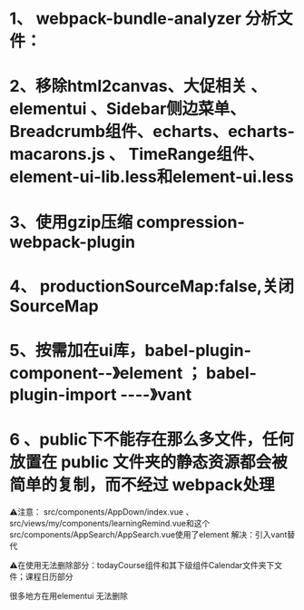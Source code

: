 # 1、 webpack-bundle-analyzer  分析文件：
# 2、移除html2canvas、大促相关 、elementui 、Sidebar侧边菜单、 Breadcrumb组件、echarts、echarts-macarons.js 、 TimeRange组件、element-ui-lib.less和element-ui.less
# 3、使用gzip压缩 compression-webpack-plugin
# 4、  productionSourceMap:false,关闭SourceMap
# 5、按需加在ui库，babel-plugin-component--》element ； babel-plugin-import ----》vant
# 6 、public下不能存在那么多文件，任何放置在 public 文件夹的静态资源都会被简单的复制，而不经过 webpack处理


⚠️注意： src/components/AppDown/index.vue 、src/views/my/components/learningRemind.vue和这个src/components/AppSearch/AppSearch.vue使用了element 解决：引入vant替代

⚠️在使用无法删除部分：todayCourse组件和其下级组件Calendar文件夹下文件；课程日历部分


很多地方在用elementui 无法删除